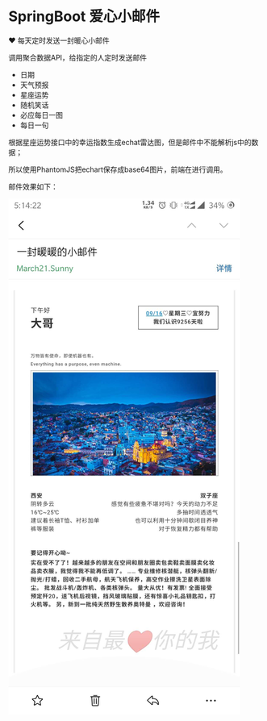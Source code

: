 # SpringBoot 爱心小邮件
 
:heart: 每天定时发送一封暖心小邮件

调用聚合数据API，给指定的人定时发送邮件

- 日期
- 天气预报
- 星座运势
- 随机笑话
- 必应每日一图
- 每日一句

根据星座运势接口中的幸运指数生成echat雷达图，但是邮件中不能解析js中的数据；

所以使用PhantomJS把echart保存成base64图片，前端在进行调用。

邮件效果如下：

![爱心小邮件](screenshot.jpg)